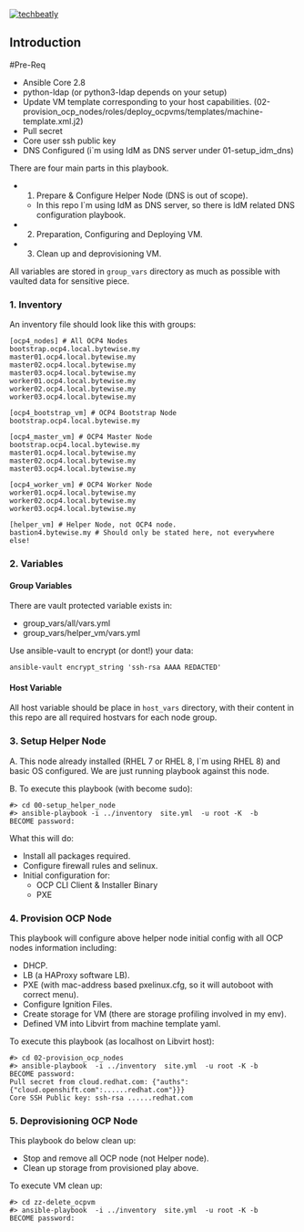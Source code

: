 [![techbeatly](https://www.techbeatly.com/wp-content/uploads/2018/05/techbeatly-logo-v1.png)](https://www.techbeatly.com/)

## Introduction

#Pre-Req
* Ansible Core 2.8
* python-ldap (or python3-ldap depends on your setup)
* Update VM template corresponding to your host capabilities. (02-provision_ocp_nodes/roles/deploy_ocpvms/templates/machine-template.xml.j2)
* Pull secret 
* Core user ssh public key
* DNS Configured (i`m using IdM as DNS server under 01-setup_idm_dns)

There are four main parts in this playbook.

  * 1. Prepare & Configure Helper Node (DNS is out of scope).  
      * In this repo I`m using IdM as DNS server, so there is IdM related DNS configuration playbook.      
  * 2. Preparation, Configuring and Deploying VM.
  * 3. Clean up and deprovisioning VM.

All variables are stored in `group_vars` directory as much as possible with vaulted data for sensitive piece.

### 1. Inventory

An inventory file should look like this with groups:
```
[ocp4_nodes] # All OCP4 Nodes
bootstrap.ocp4.local.bytewise.my
master01.ocp4.local.bytewise.my
master02.ocp4.local.bytewise.my
master03.ocp4.local.bytewise.my
worker01.ocp4.local.bytewise.my
worker02.ocp4.local.bytewise.my
worker03.ocp4.local.bytewise.my

[ocp4_bootstrap_vm] # OCP4 Bootstrap Node
bootstrap.ocp4.local.bytewise.my

[ocp4_master_vm] # OCP4 Master Node
bootstrap.ocp4.local.bytewise.my
master01.ocp4.local.bytewise.my
master02.ocp4.local.bytewise.my
master03.ocp4.local.bytewise.my

[ocp4_worker_vm] # OCP4 Worker Node 
worker01.ocp4.local.bytewise.my
worker02.ocp4.local.bytewise.my
worker03.ocp4.local.bytewise.my

[helper_vm] # Helper Node, not OCP4 node.
bastion4.bytewise.my # Should only be stated here, not everywhere else!
```

### 2. Variables

#### Group Variables
There are vault protected variable exists in:

* group_vars/all/vars.yml
* group_vars/helper_vm/vars.yml

Use ansible-vault to encrypt (or dont!) your data:

```
ansible-vault encrypt_string 'ssh-rsa AAAA REDACTED'
```

#### Host Variable
All host variable should be place in `host_vars` directory, with their content in this repo are all required hostvars for each node group.



### 3. Setup Helper Node

A. This node already installed (RHEL 7 or RHEL 8, I`m using RHEL 8) and basic OS configured. We are just running playbook against this node.

B. To execute this playbook (with become sudo):
```
#> cd 00-setup_helper_node
#> ansible-playbook -i ../inventory  site.yml  -u root -K  -b
BECOME password: 
```

What this will do:
* Install all packages required.
* Configure firewall rules and selinux.
* Initial configuration for:
  * OCP CLI Client & Installer Binary
  * PXE 



### 4. Provision OCP Node

This playbook will configure above helper node initial config with all OCP nodes information including:

* DHCP.
* LB (a HAProxy software LB).
* PXE (with mac-address based pxelinux.cfg, so it will autoboot with correct menu).
* Configure Ignition Files.
* Create storage for VM (there are storage profiling involved in my env).
* Defined VM into Libvirt from machine template yaml.


To execute this playbook (as localhost on Libvirt host):

```
#> cd 02-provision_ocp_nodes
#> ansible-playbook  -i ../inventory  site.yml  -u root -K -b
BECOME password: 
Pull secret from cloud.redhat.com: {"auths":{"cloud.openshift.com":......redhat.com"}}}
Core SSH Public key: ssh-rsa ......redhat.com

```


### 5. Deprovisioning OCP Node

This playbook do below clean up:
* Stop and remove all OCP node (not Helper node).
* Clean up storage from provisioned play above.

To execute VM clean up:

```
#> cd zz-delete_ocpvm
#> ansible-playbook  -i ../inventory  site.yml  -u root -K -b
BECOME password: 
```
